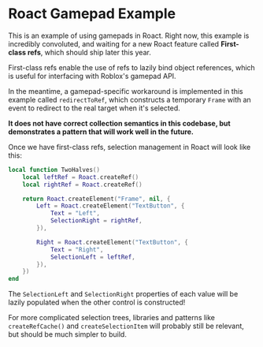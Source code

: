 # Roact Gamepad Example
This is an example of using gamepads in Roact. Right now, this example is incredibly convoluted, and waiting for a new Roact feature called **First-class refs**, which should ship later this year.

First-class refs enable the use of refs to lazily bind object references, which is useful for interfacing with Roblox's gamepad API.

In the meantime, a gamepad-specific workaround is implemented in this example called `redirectToRef`, which constructs a temporary `Frame` with an event to redirect to the real target when it's selected.

**It does not have correct collection semantics in this codebase, but demonstrates a pattern that will work well in the future.**

Once we have first-class refs, selection management in Roact will look like this:

```lua
local function TwoHalves()
	local leftRef = Roact.createRef()
	local rightRef = Roact.createRef()

	return Roact.createElement("Frame", nil, {
		Left = Roact.createElement("TextButton", {
			Text = "Left",
			SelectionRight = rightRef,
		}),

		Right = Roact.createElement("TextButton", {
			Text = "Right",
			SelectionLeft = leftRef,
		}),
	})
end
```

The `SelectionLeft` and `SelectionRight` properties of each value will be lazily populated when the other control is constructed!

For more complicated selection trees, libraries and patterns like `createRefCache()` and `createSelectionItem` will probably still be relevant, but should be much simpler to build.